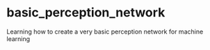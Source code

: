 # basic_perception_network
Learning how to create a very basic perception network for machine learning
